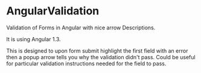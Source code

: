# AngularValidation
Validation of Forms in Angular with nice arrow Descriptions. 

It is using Angular 1.3.

This is designed to upon form submit highlight the first field with an error then a popup arrow tells you why the validation didn't pass. Could be useful for particular validation instructions needed for the field to pass.
